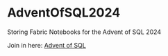 # AdventOfSQL2024

Storing Fabric Notebooks for the Advent of SQL 2024

Join in here: [Advent of SQL](https://adventofsql.com/)
